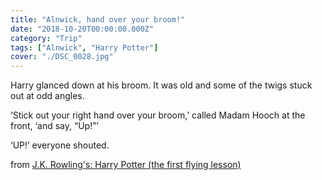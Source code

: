 ```yaml
---
title: "Alnwick, hand over your broom!"
date: "2018-10-20T00:00:00.000Z"
category: "Trip"
tags: ["Alnwick", "Harry Potter"]
cover: "./DSC_0028.jpg"
---
```


Harry glanced down at his broom. It was old and some of the twigs stuck out at odd angles.

‘Stick out your right hand over your broom,’ called Madam Hooch at the front, ‘and say, “Up!”’

‘UP!’ everyone shouted.

from [J.K. Rowling's: Harry Potter (the first flying lesson)](https://www.pottermore.com/book-extract-long/first-flying-lesson)
